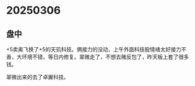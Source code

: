 # 20250306

## 盘中

+5卖奥飞换了+5的天玑科技。俩接力的没动，上午外面科技股情绪太好接力不香，大环境不错，等日内修复。翠微走了，不想去赌反包了，昨天板上套了很多钱。

翠微出来的去了卓翼科技。
